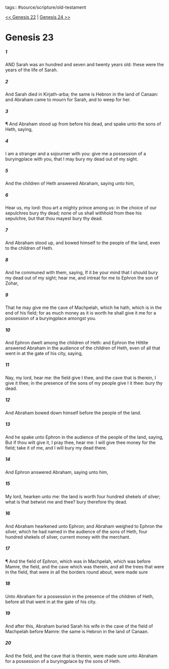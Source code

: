 tags:: #source/scripture/old-testament

[<< Genesis 22](old-testament/01_Genesis/Genesis_22.md) | [Genesis 24 >>](old-testament/01_Genesis/Genesis_24.md)

# Genesis 23

##### 1

AND Sarah was an hundred and seven and twenty years old: these were the years of the life of Sarah.

##### 2

And Sarah died in Kirjath-arba; the same is Hebron in the land of Canaan: and Abraham came to mourn for Sarah, and to weep for her.

##### 3

¶ And Abraham stood up from before his dead, and spake unto the sons of Heth, saying,

##### 4

I am a stranger and a sojourner with you: give me a possession of a buryingplace with you, that I may bury my dead out of my sight.

##### 5

And the children of Heth answered Abraham, saying unto him,

##### 6

Hear us, my lord: thou art a mighty prince among us: in the choice of our sepulchres bury thy dead; none of us shall withhold from thee his sepulchre, but that thou mayest bury thy dead.

##### 7

And Abraham stood up, and bowed himself to the people of the land, even to the children of Heth.

##### 8

And he communed with them, saying, If it be your mind that I should bury my dead out of my sight; hear me, and intreat for me to Ephron the son of Zohar,

##### 9

That he may give me the cave of Machpelah, which he hath, which is in the end of his field; for as much money as it is worth he shall give it me for a possession of a buryingplace amongst you.

##### 10

And Ephron dwelt among the children of Heth: and Ephron the Hittite answered Abraham in the audience of the children of Heth, even of all that went in at the gate of his city, saying,

##### 11

Nay, my lord, hear me: the field give I thee, and the cave that is therein, I give it thee; in the presence of the sons of my people give I it thee: bury thy dead.

##### 12

And Abraham bowed down himself before the people of the land.

##### 13

And he spake unto Ephron in the audience of the people of the land, saying, But if thou wilt give it, I pray thee, hear me: I will give thee money for the field; take it of me, and I will bury my dead there.

##### 14

And Ephron answered Abraham, saying unto him,

##### 15

My lord, hearken unto me: the land is worth four hundred shekels of silver; what is that betwixt me and thee? bury therefore thy dead.

##### 16

And Abraham hearkened unto Ephron; and Abraham weighed to Ephron the silver, which he had named in the audience of the sons of Heth, four hundred shekels of silver, current money with the merchant.

##### 17

¶ And the field of Ephron, which was in Machpelah, which was before Mamre, the field, and the cave which was therein, and all the trees that were in the field, that were in all the borders round about, were made sure

##### 18

Unto Abraham for a possession in the presence of the children of Heth, before all that went in at the gate of his city.

##### 19

And after this, Abraham buried Sarah his wife in the cave of the field of Machpelah before Mamre: the same is Hebron in the land of Canaan.

##### 20

And the field, and the cave that is therein, were made sure unto Abraham for a possession of a buryingplace by the sons of Heth.
